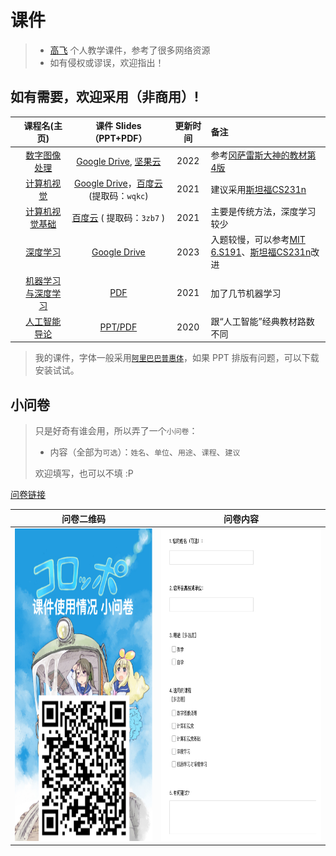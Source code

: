 # 课件

> - [高飞](http://aiart.live) 个人教学课件，参考了很多网络资源
> - 如有侵权或谬误，欢迎指出！

## 如有需要，欢迎采用（非商用）!

|      | 课程名(主页) | 课件 Slides（PPT+PDF） | 更新时间 | 备注 |
|------:|:-----:|:-----------:|:------:|:------|
| <img title="" src="https://github.com/fei-aiart/courses/blob/main/imgs/dip.jpg" alt="" width="100">  | [数字图像处理](pages/dip.md) | [Google Drive](https://drive.google.com/file/d/1kBmLd-Ik4n2GndXj-rt86rzVzGmG6qqS/view?usp=sharing), [坚果云](https://www.jianguoyun.com/p/DdvpZIgQ7dvLCxiM94QFIAA) | 2022 | 参考[冈萨雷斯大神的教材第4版](https://www.imageprocessingplace.com/index.htm) |
| <img title="" src="imgs/cv.jpg" alt="" width="100">  | [计算机视觉](pages/cv.md) |  [Google Drive](https://drive.google.com/file/d/1fUCv_PEQ35MjS6EeDlaj74VGeKD6sQH5/view?usp=sharing)，[百度云](https://pan.baidu.com/s/1itg1i9tG2KAdnddz_mqYAw?pwd=wqkc)(提取码：`wqkc`) | 2021 | 建议采用[斯坦福CS231n](http://cs231n.stanford.edu/) | 
| <img title="" src="imgs/cvf.jpg" alt="" width="100">   | [计算机视觉基础](pages/cvf.md)  | [百度云](https://pan.baidu.com/s/1aSCzfstViyukKwRmpdgtpw) ( 提取码：`3zb7` ) | 2021 | 主要是传统方法，深度学习较少 |
| <img title="" src="imgs/dl.jpg" alt="" width="100">   | [深度学习](pages/dl.md) |  [Google Drive](https://drive.google.com/file/d/1ApC7AewwzWdOqWsodKIcDCgJ9zfvm6pY/view?usp=share_link)| 2023 | 入题较慢，可以参考[MIT 6.S191](http://introtodeeplearning.com/)、[斯坦福CS231n](http://cs231n.stanford.edu/)改进  |
| <img title="" src="imgs/mldl.jpg" alt="" width="100"> | [机器学习与深度学习](pages/mldl.md)  | [PDF](mldl.md) | 2021 | 加了几节机器学习 |
| <img title="" src="imgs/ai.jpg" alt="" width="100"> | [人工智能导论](pages/i2ai.md)  | [PPT/PDF](i2ai.md) | 2020 | 跟“人工智能”经典教材路数不同 |

> 我的课件，字体一般采用[`阿里巴巴普惠体`](https://www.iconfont.cn/fonts/detail?spm=a313x.fonts_index.i1.d9df05512.79fa3a81k7M8Ey&cnid=adI1E7HF7yme)，如果 PPT 排版有问题，可以下载安装试试。

## 小问卷

> 只是好奇有谁会用，所以弄了一个`小问卷`：
> - 内容（全部为`可选`）：`姓名`、`单位`、`用途`、`课程`、`建议`
> 
> 欢迎填写，也可以不填 :P

[问卷链接](https://www.wjx.top/vm/tKywvgq.aspx# )

| 问卷二维码 | 问卷内容 |
|--------------------------------|--------------------------------|
| <img title="" src="imgs/wjx.png" alt="" height="500"> | <img title="" src="imgs/wjct.png" alt="" height="500"> | 

